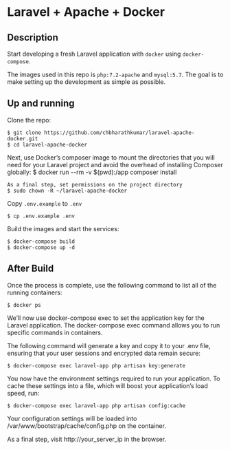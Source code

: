 # Laravel + Apache + Docker

## Description
Start developing a fresh Laravel application with `docker` using `docker-compose`.

The images used in this repo is `php:7.2-apache` and `mysql:5.7`. The goal is to make setting up the development as simple as possible.

## Up and running
Clone the repo:
```
$ git clone https://github.com/chbharathkumar/laravel-apache-docker.git
$ cd laravel-apache-docker
```
Next, use Docker’s composer image to mount the directories that you will need for your Laravel project and avoid the overhead of installing Composer globally:
$ docker run --rm -v $(pwd):/app composer install
```
As a final step, set permissions on the project directory
$ sudo chown -R ~/laravel-apache-docker
```
Copy `.env.example` to `.env`
```
$ cp .env.example .env 
```

Build the images and start the services:
```
$ docker-compose build
$ docker-compose up -d
```
## After Build
Once the process is complete, use the following command to list all of the running containers:
```
$ docker ps
```
We’ll now use docker-compose exec to set the application key for the Laravel application. The  docker-compose exec command allows you to run specific commands in containers.

The following command will generate a key and copy it to your .env file, ensuring that your user sessions and encrypted data remain secure:

```
$ docker-compose exec laravel-app php artisan key:generate
```
You now have the environment settings required to run your application. To cache these settings into a file, which will boost your application’s load speed, run:
```
$ docker-compose exec laravel-app php artisan config:cache
```

Your configuration settings will be loaded into /var/www/bootstrap/cache/config.php on the container.

As a final step, visit http://your_server_ip in the browser.


